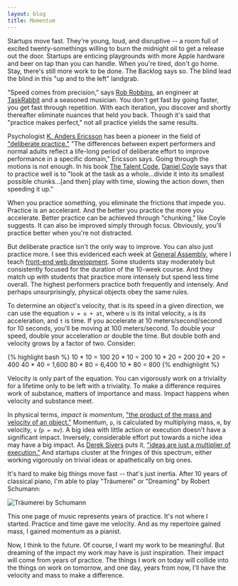 ```yaml
---
layout: blog
title: Momentum
---
```


Startups move fast. They're young, loud, and disruptive -- a room full of excited
twenty-somethings willing to burn the midnight oil to get a release out the door.
Startups are enticing playgrounds with more Apple hardware and beer on tap than
you can handle. When you're tired, don't go home. Stay, there's still more work
to be done. The Backlog says so. The blind lead the blind in this "up and to the
left" landgrab.

"Speed comes from precision," says [Rob Robbins][rob], an engineer at
[TaskRabbit][tr] and a seasoned musician. You don't get fast by going faster,
you get fast through repetition. With each iteration, you discover and shortly
thereafter eliminate nuances that held you back. Though it's said that "practice
makes perfect," not all practice yields the same results.

Psychologist [K. Anders Ericsson][ericsson] has been a pioneer in the field of
["deliberate practice."][practice] "The differences between expert performers
and normal adults reflect a life-long period of deliberate effort to improve
performance in a specific domain," Ericsson says. Going through the motions is
not enough. In his book [The Talent Code][ttc], [Daniel Coyle][coyle] says that
to practice well is to "look at the task as a whole...divide it into its smallest
possible chunks...\[and then\] play with time, slowing the action down, then
speeding it up."

When you practice something, you eliminate the frictions that impede you.
Practice is an accelerant. And the better you practice the more you accelerate.
Better practice can be achieved through "chunking," like Coyle suggests. It can
also be improved simply through focus. Obviously, you'll practice better when
you're not distracted.

But deliberate practice isn't the only way to improve. You can also just practice
more. I see this evidenced each week at [General Assembly][ga], where I teach
[front-end web development][fewd]. Some students stay moderately but consistently
focused for the duration of the 10-week course. And they match up with students
that practice more intensely but spend less time overall. The highest
performers practice both frequently and intensely. And perhaps unsurprisingly,
physical objects obey the same rules.

To determine an object's velocity, that is its speed in a given direction, we can
use the equation `v = u + at`, where `u` is its inital velocity, `a` is its
acceleration, and `t` is time. If you accelerate at 10 meters/second/second for
10 seconds, you'll be moving at 100 meters/second. To double your speed, double
your acceleration or double the time. But double both and velocity grows by a
factor of two. Consider:

{% highlight bash %}
10 * 10 =   100
20 * 10 =   200
10 * 20 =   200
20 * 20 =   400
40 * 40 = 1,600
80 * 80 = 6,400
10 * 80 =   800
{% endhighlight %}

Velocity is only part of the equation. You can vigorously work on a triviality
for a lifetime only to be left with a triviality. To make a difference requires
work of substance, matters of importance and mass. Impact happens when velocity
and substance meet.

In physical terms, *impact is momentum*, ["the product of the mass and velocity
of an object."][momentum] Momentum, `p`, is calculated by multiplying mass, `m`,
by velocity, `v` (`p = mv`). A big idea with little action or execution doesn't
have a significant impact. Inversely, considerable effort put towards a niche idea
may have a big impact. As [Derek Sivers][sivers] puts it, ["ideas are just a
multiplier of execution."][multiply] And startups cluster at the fringes of this
spectrum, either working vigorously on trivial ideas or apathetically on big ones.

It's hard to make big things move fast -- that's just inertia. After 10 years of
classical piano, I'm able to play "Träumerei" or "Dreaming" by Robert Schumann:

![Träumerei by Schumann](http://f.cl.ly/items/3w2i3y2n3B412C3y3B43/dreaming.jpg "Träumerei by Schumann")

This one page of music represents years of practice. It's not where I started.
Practice and time gave me velocity. And as my repertoire gained mass, I gained
momentum as a pianist.

Now, I think to the future. Of course, I want my work to be meaningful. But dreaming
of the impact my work may have is just inspiration. Their impact will come from
years of practice. The things I work on today will collide into the things on
work on tomorrow, and one day, years from now, I'll have the velocity and mass
to make a difference.

[rob]:      https://twitter.com/RobRobbins
[ericsson]: http://en.wikipedia.org/wiki/K._Anders_Ericsson
[practice]: http://en.wikipedia.org/wiki/Practice_(learning_method)#Deliberate_practice
[ttc]:      http://amzn.to/1ivraIb
[coyle]:    https://twitter.com/DanielCoyle
[momentum]: http://en.wikipedia.org/wiki/Momentum
[sivers]:   https://twitter.com/sivers
[multiply]: http://sivers.org/multiply
[tr]:       http://taskrabbit.com
[ga]:       http://ga.co
[fewd]:     https://generalassemb.ly/education/front-end-web-development
